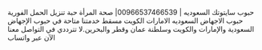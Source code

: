 حبوب سايتوتك السعوديه | 00966537466539| صحة المرأة حبة تنزيل الحمل الفورية حبوب الاجهاض السعوديه الامارات الكويت  مسقط
خدمتنا متاحة في حبوب الإجهاض السعودية والإمارات والكويت وسلطنة عمان وقطر والبحرين.لا تترددي في التواصل معنا الآن عبر واتساب 

<!---
meme2222h/meme2222h is a ✨ special ✨ repository because its `README.md` (this file) appears on your GitHub profile.
You can click the Preview link to take a look at your changes.
--->
